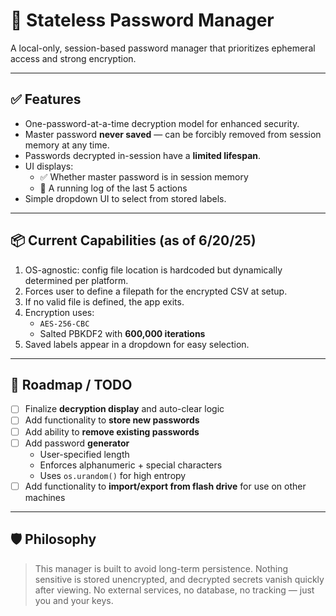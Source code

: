 # 🔐 Stateless Password Manager

A local-only, session-based password manager that prioritizes ephemeral access and strong encryption.

---

## ✅ Features

- One-password-at-a-time decryption model for enhanced security.
- Master password **never saved** — can be forcibly removed from session memory at any time.
- Passwords decrypted in-session have a **limited lifespan**.
- UI displays:
  - ✅ Whether master password is in session memory
  - 📝 A running log of the last 5 actions
- Simple dropdown UI to select from stored labels.

---

## 📦 Current Capabilities (as of 6/20/25)

1. OS-agnostic: config file location is hardcoded but dynamically determined per platform.
2. Forces user to define a filepath for the encrypted CSV at setup.
3. If no valid file is defined, the app exits.
4. Encryption uses:
   - `AES-256-CBC`
   - Salted PBKDF2 with **600,000 iterations**
5. Saved labels appear in a dropdown for easy selection.

---

## 🚧 Roadmap / TODO

- [ ] Finalize **decryption display** and auto-clear logic
- [ ] Add functionality to **store new passwords**
- [ ] Add ability to **remove existing passwords**
- [ ] Add password **generator**
  - User-specified length
  - Enforces alphanumeric + special characters
  - Uses `os.urandom()` for high entropy
- [ ] Add functionality to **import/export from flash drive** for use on other machines

---

## 🛡️ Philosophy

> This manager is built to avoid long-term persistence. Nothing sensitive is stored unencrypted, and decrypted secrets vanish quickly after viewing. No external services, no database, no tracking — just you and your keys.


   
